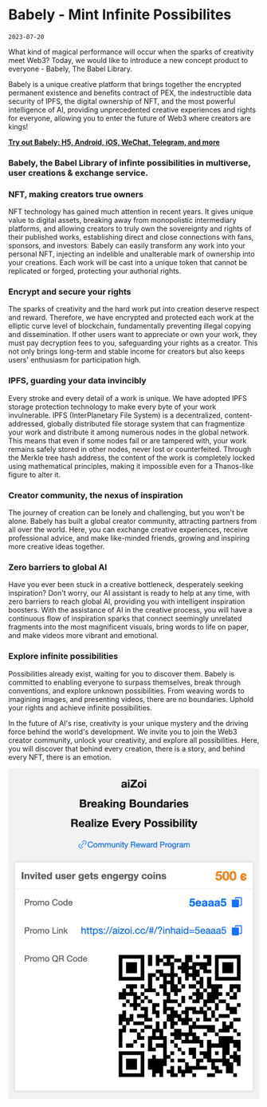 # Babely - Mint Infinite Possibilites

```
2023-07-20
```

What kind of magical performance will occur when the sparks of creativity meet Web3? Today, we would like to introduce a new concept product to everyone - Babely, The Babel Library.

Babely is a unique creative platform that brings together the encrypted permanent existence and benefits contract of PEX, the indestructible data security of IPFS, the digital ownership of NFT, and the most powerful intelligence of AI, providing unprecedented creative experiences and rights for everyone, allowing you to enter the future of Web3 where creators are kings!

[**Try out Babely: H5, Android, iOS, WeChat, Telegram, and more**](https://u.babely.cc/#/pages/user-resource)

### Babely, the Babel Library of infinte possibilities in multiverse, user creations & exchange service.

### NFT, making creators true owners

NFT technology has gained much attention in recent years. It gives unique value to digital assets, breaking away from monopolistic intermediary platforms, and allowing creators to truly own the sovereignty and rights of their published works, establishing direct and close connections with fans, sponsors, and investors. Babely can easily transform any work into your personal NFT, injecting an indelible and unalterable mark of ownership into your creations. Each work will be cast into a unique token that cannot be replicated or forged, protecting your authorial rights.

### Encrypt and secure your rights

The sparks of creativity and the hard work put into creation deserve respect and reward. Therefore, we have encrypted and protected each work at the elliptic curve level of blockchain, fundamentally preventing illegal copying and dissemination. If other users want to appreciate or own your work, they must pay decryption fees to you, safeguarding your rights as a creator. This not only brings long-term and stable income for creators but also keeps users' enthusiasm for participation high.

### IPFS, guarding your data invincibly

Every stroke and every detail of a work is unique. We have adopted IPFS storage protection technology to make every byte of your work invulnerable. IPFS (InterPlanetary File System) is a decentralized, content-addressed, globally distributed file storage system that can fragmentize your work and distribute it among numerous nodes in the global network. This means that even if some nodes fail or are tampered with, your work remains safely stored in other nodes, never lost or counterfeited. Through the Merkle tree hash address, the content of the work is completely locked using mathematical principles, making it impossible even for a Thanos-like figure to alter it.

### Creator community, the nexus of inspiration

The journey of creation can be lonely and challenging, but you won't be alone. Babely has built a global creator community, attracting partners from all over the world. Here, you can exchange creative experiences, receive professional advice, and make like-minded friends, growing and inspiring more creative ideas together.

### Zero barriers to global AI

Have you ever been stuck in a creative bottleneck, desperately seeking inspiration? Don't worry, our AI assistant is ready to help at any time, with zero barriers to reach global AI, providing you with intelligent inspiration boosters. With the assistance of AI in the creative process, you will have a continuous flow of inspiration sparks that connect seemingly unrelated fragments into the most magnificent visuals, bring words to life on paper, and make videos more vibrant and emotional.

### Explore infinite possibilities

Possibilities already exist, waiting for you to discover them. Babely is committed to enabling everyone to surpass themselves, break through conventions, and explore unknown possibilities. From weaving words to imagining images, and presenting videos, there are no boundaries. Uphold your rights and achieve infinite possibilities.

In the future of AI's rise, creativity is your unique mystery and the driving force behind the world's development. We invite you to join the Web3 creator community, unlock your creativity, and explore all possibilities. Here, you will discover that behind every creation, there is a story, and behind every NFT, there is an emotion.

![Alt text](./images/96a1ba3c832774691638e6673ff384bfed22aa8bd4b3a7bbd9dbdcf87599156a.png)
